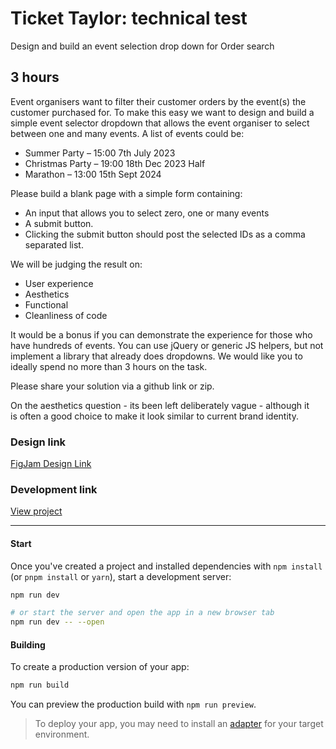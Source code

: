 # Ticket Taylor: technical test

Design and build an event selection drop down for Order search

## 3 hours

Event organisers want to filter their customer orders by the event(s) the customer purchased for. To make this easy we want to design and build a simple event selector dropdown that allows the event organiser to select between one and many events.
A list of events could be:

- Summer Party – 15:00 7th July 2023
- Christmas Party – 19:00 18th Dec 2023 Half
- Marathon – 13:00 15th Sept 2024

Please build a blank page with a simple form containing:

- An input that allows you to select zero, one or many events
- A submit button.
- Clicking the submit button should post the selected IDs as a comma separated list.

We will be judging the result on:

- User experience
- Aesthetics
- Functional
- Cleanliness of code

It would be a bonus if you can demonstrate the experience for those who have hundreds of events. You can use jQuery or generic JS helpers, but not implement a library that already does dropdowns. We would like you to ideally spend no more than 3 hours on the task.

Please share your solution via a github link or zip.

On the aesthetics question - its been left deliberately vague - although it is often a good choice to make it look similar to current brand identity.

### Design link

[FigJam Design Link](https://www.figma.com/file/zlAlZNys72W27nQbRlGKAt/Ticket-Taylor?type=whiteboard&node-id=0%3A1&t=OZSLrt8siKvW7Gbf-1)

### Development link

[View project](https://preeminent-cascaron-6fc63d.netlify.app/)

---

#### Start

Once you've created a project and installed dependencies with `npm install` (or `pnpm install` or `yarn`), start a development server:

```bash
npm run dev

# or start the server and open the app in a new browser tab
npm run dev -- --open
```

#### Building

To create a production version of your app:

```bash
npm run build
```

You can preview the production build with `npm run preview`.

> To deploy your app, you may need to install an [adapter](https://kit.svelte.dev/docs/adapters) for your target environment.
